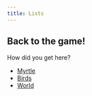 ```yaml
---
title: Lists
---
```


## Back to the game!

How did you get here?

-   [Myrtle](../../myrtle/)
-   [Birds](../../birds/)
-   [World](../../world/3_creating_obstacles_but_better)
